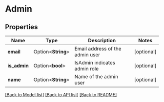 # Admin

## Properties

Name | Type | Description | Notes
------------ | ------------- | ------------- | -------------
**email** | Option<**String**> | Email address of the admin user | [optional]
**is_admin** | Option<**bool**> | IsAdmin indicates admin role | [optional]
**name** | Option<**String**> | Name of the admin user | [optional]

[[Back to Model list]](../README.md#documentation-for-models) [[Back to API list]](../README.md#documentation-for-api-endpoints) [[Back to README]](../README.md)


